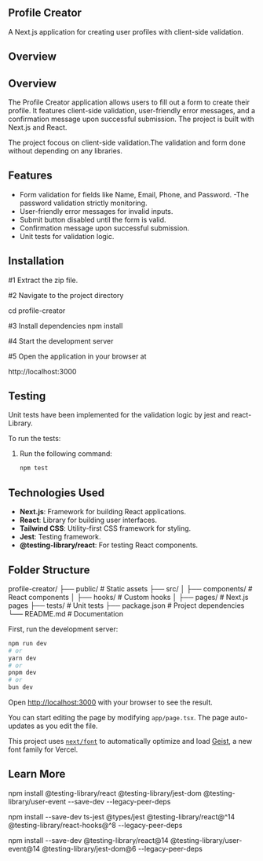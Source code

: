 
## Profile Creator

A Next.js application for creating user profiles with client-side validation.

## Overview
## Overview
The Profile Creator application allows users to fill out a form to create their profile. It features client-side validation, user-friendly error messages, and a confirmation message upon successful submission. The project is built with Next.js and React.

The project focous on client-side validation.The validation and form done without depending on any libraries.

## Features
- Form validation for fields like Name, Email, Phone, and Password.
-The password validation strictly monitoring.
- User-friendly error messages for invalid inputs.
- Submit button disabled until the form is valid.
- Confirmation message upon successful submission.
- Unit tests for validation logic.



## Installation

#1
Extract the zip file.

#2 Navigate to the project directory

cd profile-creator

#3 Install dependencies
npm install

#4
Start the development server

#5 Open the application in your browser at

http://localhost:3000



## Testing
Unit tests have been implemented for the validation logic by jest and react-Library.

 To run the tests:

1. Run the following command:
   ```bash
   npm test


## Technologies Used
- **Next.js**: Framework for building React applications.
- **React**: Library for building user interfaces.
- **Tailwind CSS**: Utility-first CSS framework for styling.
- **Jest**: Testing framework.
- **@testing-library/react**: For testing React components.


## Folder Structure

profile-creator/
├── public/           # Static assets
├── src/
│   ├── components/   # React components
│   ├── hooks/        # Custom hooks
│   ├── pages/        # Next.js pages
├── tests/            # Unit tests
├── package.json      # Project dependencies
└── README.md         # Documentation



First, run the development server:

```bash
npm run dev
# or
yarn dev
# or
pnpm dev
# or
bun dev
```

Open [http://localhost:3000](http://localhost:3000) with your browser to see the result.

You can start editing the page by modifying `app/page.tsx`. The page auto-updates as you edit the file.

This project uses [`next/font`](https://nextjs.org/docs/app/building-your-application/optimizing/fonts) to automatically optimize and load [Geist](https://vercel.com/font), a new font family for Vercel.

## Learn More


npm install @testing-library/react @testing-library/jest-dom @testing-library/user-event --save-dev --legacy-peer-deps

npm install --save-dev ts-jest @types/jest @testing-library/react@^14 @testing-library/react-hooks@^8 --legacy-peer-deps



npm install --save-dev @testing-library/react@14 @testing-library/user-event@14 @testing-library/jest-dom@6 --legacy-peer-deps